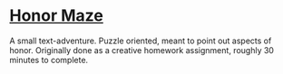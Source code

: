 # [Honor Maze](http://honor.calebweaver.xyz)

A small text-adventure. Puzzle oriented, meant to point out aspects of honor. Originally done as a creative homework assignment, roughly 30 minutes to complete.
